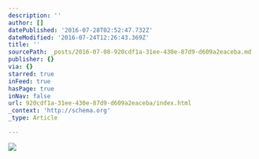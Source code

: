 ```yaml
---
description: ''
author: []
datePublished: '2016-07-28T02:52:47.732Z'
dateModified: '2016-07-24T12:26:43.369Z'
title: ''
sourcePath: _posts/2016-07-08-920cdf1a-31ee-430e-87d9-d609a2eaceba.md
publisher: {}
via: {}
starred: true
inFeed: true
hasPage: true
inNav: false
url: 920cdf1a-31ee-430e-87d9-d609a2eaceba/index.html
_context: 'http://schema.org'
_type: Article

---
```

![](https://the-grid-user-content.s3-us-west-2.amazonaws.com/0f97b460-d9e4-4ca8-8e37-4648faf2f6da.jpg)